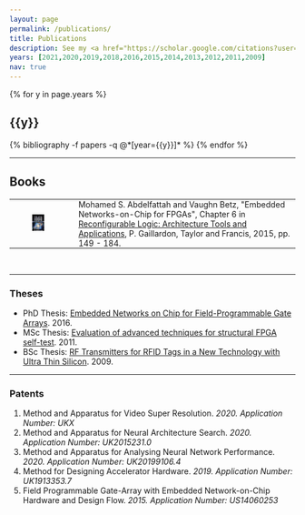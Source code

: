 ```yaml
---
layout: page
permalink: /publications/
title: Publications
description: See my <a href="https://scholar.google.com/citations?user=q4wBpWAAAAAJ">Google Scholar profile</a> for more information.<br>Click <a href="#books">here for books, patents and theses that I (co-)authored</a>.
years: [2021,2020,2019,2018,2016,2015,2014,2013,2012,2011,2009]
nav: true
---
```


<div class="publications">

{% for y in page.years %}
  <h2 class="year">{{y}}</h2>
  {% bibliography -f papers -q @*[year={{y}}]* %}
{% endfor %}

</div>


___
## Books
<a id="books"></a>

<table>
  <tr>
    <td style="padding:10px 40px 10px 40px">
      <img width="100px" class="z-depth-1 rounded" src="/assets/img/reconfig_book_cover.jpg" alt="Reconfigurable Logic Book">
    </td>
    <td style="padding:0px 00px 0px 20px">
      Mohamed S. Abdelfattah and Vaughn Betz, "Embedded Networks-on-Chip for FPGAs", Chapter 6 in <a href="https://www.routledge.com/Reconfigurable-Logic-Architecture-Tools-and-Applications/Gaillardon/p/book/9781482262186">Reconfigurable Logic: Architecture Tools and Applications</a>, P. Gaillardon, Taylor and Francis, 2015, pp. 149 - 184.
    </td>
  </tr>
</table>
<br>

___
### Theses  
- PhD Thesis: [Embedded Networks on Chip for Field-Programmable Gate Arrays](/assets/pdf/phd_thesis.pdf). 2016.
- MSc Thesis: [Evaluation of advanced techniques for structural FPGA self-test](/assets/pdf/msc_thesis.pdf). 2011.
- BSc Thesis: [RF Transmitters for RFID Tags in a New Technology with Ultra Thin Silicon](/assets/pdf/bsc_thesis.pdf). 2009.

___
### Patents
1. Method and Apparatus for Video Super Resolution. *2020. Application Number: UKX*
1. Method and Apparatus for Neural Architecture Search. *2020. Application Number: UK2015231.0*
1. Method and Apparatus for Analysing Neural Network Performance. *2020. Application Number: UK20199106.4*
1. Method for Designing Accelerator Hardware. *2019. Application Number: UK1913353.7*
1. Field Programmable Gate-Array with Embedded Network-on-Chip Hardware and Design Flow. *2015. Application Number: US14060253*